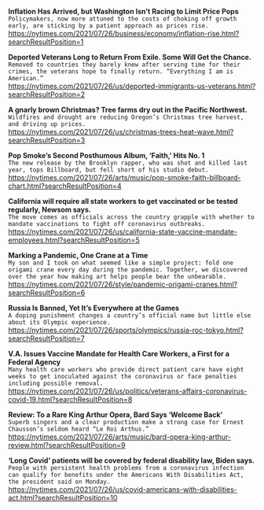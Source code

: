 **Inflation Has Arrived, but Washington Isn’t Racing to Limit Price Pops**\
`Policymakers, now more attuned to the costs of choking off growth early, are sticking by a patient approach as prices rise.`\
https://nytimes.com/2021/07/26/business/economy/inflation-rise.html?searchResultPosition=1

**Deported Veterans Long to Return From Exile. Some Will Get the Chance.**\
`Removed to countries they barely knew after serving time for their crimes, the veterans hope to finally return. “Everything I am is American.”`\
https://nytimes.com/2021/07/26/us/deported-immigrants-us-veterans.html?searchResultPosition=2

**A gnarly brown Christmas? Tree farms dry out in the Pacific Northwest.**\
`Wildfires and drought are reducing Oregon’s Christmas tree harvest, and driving up prices.`\
https://nytimes.com/2021/07/26/us/christmas-trees-heat-wave.html?searchResultPosition=3

**Pop Smoke’s Second Posthumous Album, ‘Faith,’ Hits No. 1**\
`The new release by the Brooklyn rapper, who was shot and killed last year, tops Billboard, but fell short of his studio debut.`\
https://nytimes.com/2021/07/26/arts/music/pop-smoke-faith-billboard-chart.html?searchResultPosition=4

**California will require all state workers to get vaccinated or be tested regularly, Newsom says.**\
`The move comes as officials across the country grapple with whether to mandate vaccinations to fight off coronavirus outbreaks.`\
https://nytimes.com/2021/07/26/us/california-state-vaccine-mandate-employees.html?searchResultPosition=5

**Marking a Pandemic, One Crane at a Time**\
`My son and I took on what seemed like a simple project: fold one origami crane every day during the pandemic. Together, we discovered over the year how making art helps people bear the unbearable.`\
https://nytimes.com/2021/07/26/style/pandemic-origami-cranes.html?searchResultPosition=6

**Russia Is Banned, Yet It’s Everywhere at the Games**\
`A doping punishment changes a country’s official name but little else about its Olympic experience.`\
https://nytimes.com/2021/07/26/sports/olympics/russia-roc-tokyo.html?searchResultPosition=7

**V.A. Issues Vaccine Mandate for Health Care Workers, a First for a Federal Agency**\
`Many health care workers who provide direct patient care have eight weeks to get inoculated against the coronavirus or face penalties including possible removal.`\
https://nytimes.com/2021/07/26/us/politics/veterans-affairs-coronavirus-covid-19.html?searchResultPosition=8

**Review: To a Rare King Arthur Opera, Bard Says ‘Welcome Back’**\
`Superb singers and a clear production make a strong case for Ernest Chausson’s seldom heard “Le Roi Arthus.”`\
https://nytimes.com/2021/07/26/arts/music/bard-opera-king-arthur-review.html?searchResultPosition=9

**‘Long Covid’ patients will be covered by federal disability law, Biden says.**\
`People with persistent health problems from a coronavirus infection can qualify for benefits under the Americans With Disabilities Act, the president said on Monday.`\
https://nytimes.com/2021/07/26/us/covid-americans-with-disabilities-act.html?searchResultPosition=10

